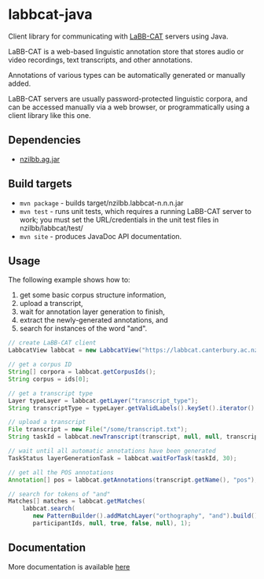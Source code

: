# labbcat-java

Client library for communicating with [LaBB-CAT](https://labbcat.canterbury.ac.nz/)
servers using Java.

LaBB-CAT is a web-based linguistic annotation store that stores audio or video
recordings, text transcripts, and other annotations.

Annotations of various types can be automatically generated or manually added.

LaBB-CAT servers are usually password-protected linguistic corpora, and can be
accessed manually via a web browser, or programmatically using a client library like
this one.

## Dependencies

- [nzilbb.ag.jar](https://github.com/nzilbb/ag)

## Build targets

- `mvn package` - builds target/nzilbb.labbcat-n.n.n.jar
- `mvn test` - runs unit tests, which requires a running LaBB-CAT server to work; you
   must set the URL/credentials in the unit test files in nzilbb/labbcat/test/ 
- `mvn site` - produces JavaDoc API documentation.

## Usage

The following example shows how to:
1. get some basic corpus structure information,
1. upload a transcript,
1. wait for annotation layer generation to finish,
1. extract the newly-generated annotations, and
1. search for instances of the word "and".
    
```Java
// create LaBB-CAT client
LabbcatView labbcat = new LabbcatView("https://labbcat.canterbury.ac.nz", "demo", "demo");

// get a corpus ID
String[] corpora = labbcat.getCorpusIds();
String corpus = ids[0];

// get a transcript type
Layer typeLayer = labbcat.getLayer("transcript_type");
String transcriptType = typeLayer.getValidLabels().keySet().iterator().next();

// upload a transcript
File transcript = new File("/some/transcript.txt");
String taskId = labbcat.newTranscript(transcript, null, null, transcriptType, corpus, "test");

// wait until all automatic annotations have been generated
TaskStatus layerGenerationTask = labbcat.waitForTask(taskId, 30);

// get all the POS annotations
Annotation[] pos = labbcat.getAnnotations(transcript.getName(), "pos");

// search for tokens of "and"
Matches[] matches = labbcat.getMatches(
    labbcat.search(
       new PatternBuilder().addMatchLayer("orthography", "and").build(),
       participantIds, null, true, false, null), 1);
```

## Documentation

More documentation is available [here](https://nzilbb.github.io/labbcat-java/)